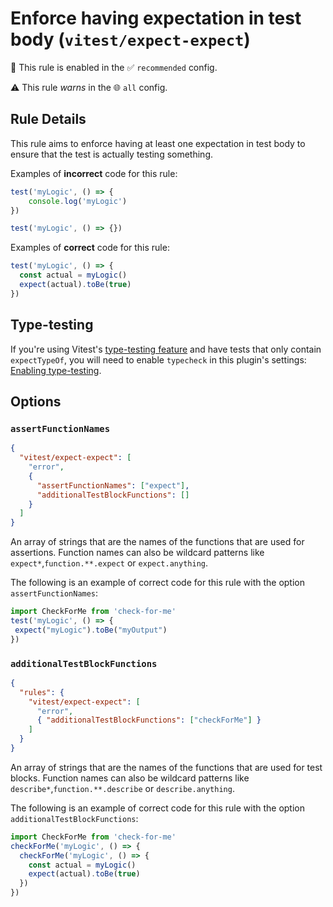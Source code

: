 # Enforce having expectation in test body (`vitest/expect-expect`)

💼 This rule is enabled in the ✅ `recommended` config.

⚠️ This rule _warns_ in the 🌐 `all` config.

<!-- end auto-generated rule header -->


## Rule Details

This rule aims to enforce having at least one expectation in test body to ensure that the test is actually testing something.

Examples of **incorrect** code for this rule:

```js
test('myLogic', () => {
	console.log('myLogic')
})

test('myLogic', () => {})
```

Examples of **correct** code for this rule:

```js
test('myLogic', () => {
  const actual = myLogic()
  expect(actual).toBe(true)
})
```

## Type-testing

If you're using Vitest's [type-testing feature](https://vitest.dev/guide/testing-types) and have tests that only contain `expectTypeOf`, you will need to enable `typecheck` in this plugin's settings: [Enabling type-testing](../../README.md#enabling-with-type-testing).

## Options

### `assertFunctionNames`

```json
{
  "vitest/expect-expect": [
    "error",
    {
      "assertFunctionNames": ["expect"],
      "additionalTestBlockFunctions": []
    }
  ]
}
```

An array of strings that are the names of the functions that are used for assertions. Function names can also be wildcard patterns like `expect*`,`function.**.expect` or `expect.anything`.


The following is an example of correct code for this rule with the option `assertFunctionNames`:

```js
import CheckForMe from 'check-for-me'
test('myLogic', () => {
 expect("myLogic").toBe("myOutput")
})
```


### `additionalTestBlockFunctions`


```json
{
  "rules": {
    "vitest/expect-expect": [
      "error",
      { "additionalTestBlockFunctions": ["checkForMe"] }
    ]
  }
}
```

An array of strings that are the names of the functions that are used for test blocks. Function names can also be wildcard patterns like `describe*`,`function.**.describe` or `describe.anything`.

The following is an example of correct code for this rule with the option `additionalTestBlockFunctions`:

```js
import CheckForMe from 'check-for-me'
checkForMe('myLogic', () => {
  checkForMe('myLogic', () => {
	const actual = myLogic()
	expect(actual).toBe(true)
  })
})
```
